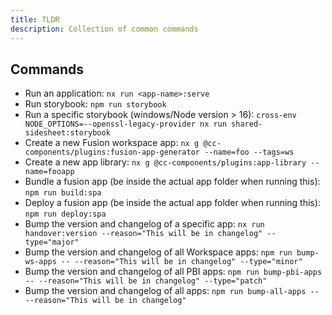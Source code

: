 ```yaml
---
title: TLDR
description: Collection of common commands
---
```


## Commands
* Run an application: `nx run <app-name>:serve` 
* Run storybook: `npm run storybook`
* Run a specific storybook (windows/Node version > 16): `cross-env NODE_OPTIONS=--openssl-legacy-provider nx run shared-sidesheet:storybook`
* Create a new Fusion workspace app: `nx g @cc-components/plugins:fusion-app-generator --name=foo --tags=ws`
* Create a new app library: `nx g @cc-components/plugins:app-library --name=fooapp`
* Bundle a fusion app (be inside the actual app folder when running this): `npm run build:spa`
* Deploy a fusion app (be inside the actual app folder when running this): `npm run deploy:spa`
* Bump the version and changelog of a specific app: `nx run handover:version --reason="This will be in changelog" --type="major"`
*  Bump the version and changelog of all Workspace apps: `npm run bump-ws-apps -- --reason="This will be in changelog" --type="minor"`
*  Bump the version and changelog of all PBI apps: `npm run bump-pbi-apps -- --reason="This will be in changelog" --type="patch"`
*  Bump the version and changelog of all apps: `npm run bump-all-apps -- --reason="This will be in changelog"`
